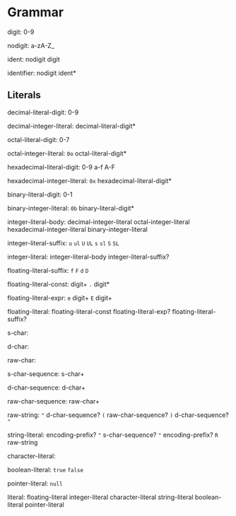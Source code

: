 # Grammar

digit:
    0-9

nodigit:
    a-zA-Z_

ident:
    nodigit
    digit

identifier:
    nodigit ident*

## Literals

decimal-literal-digit:
    0-9

decimal-integer-literal:
    decimal-literal-digit*


octal-literal-digit:
    0-7

octal-integer-literal:
    `0o` octal-literal-digit*


hexadecimal-literal-digit:
    0-9
    a-f
    A-F

hexadecimal-integer-literal:
    `0x` hexadecimal-literal-digit*


binary-literal-digit:
    0-1

binary-integer-literal:
    `0b` binary-literal-digit*

integer-literal-body:
    decimal-integer-literal
    octal-integer-literal
    hexadecimal-integer-literal
    binary-integer-literal

integer-literal-suffix:
    `u`
    `ul`
    `U`
    `UL`
    `s`
    `sl`
    `S`
    `SL`

integer-literal:
    integer-literal-body integer-literal-suffix?


floating-literal-suffix:
    `f`
    `F`
    `d`
    `D`

floating-literal-const:
    digit+ `.` digit*

floating-literal-expr:
    `e` digit+
    `E` digit+

floating-literal:
    floating-literal-const floating-literal-exp? floating-literal-suffix?

s-char:

d-char:

raw-char:

s-char-sequence:
    s-char+

d-char-sequence:
    d-char+

raw-char-sequence:
    raw-char+

raw-string:
    `"` d-char-sequence? `(` raw-char-sequence? `)` d-char-sequence? `"`


string-literal:
    encoding-prefix? `"` s-char-sequence? `"`
    encoding-prefix? `R` raw-string

character-literal:


boolean-literal:
    `true`
    `false`

pointer-literal:
    `null`

literal:
    floating-literal
    integer-literal
    character-literal
    string-literal
    boolean-literal
    pointer-literal